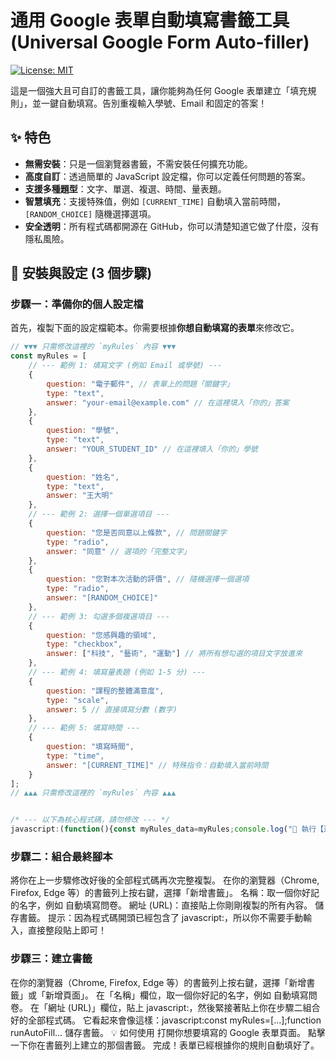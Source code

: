 # 通用 Google 表單自動填寫書籤工具 (Universal Google Form Auto-filler)

[![License: MIT](https://img.shields.io/badge/License-MIT-yellow.svg)](https://opensource.org/licenses/MIT)

這是一個強大且可自訂的書籤工具，讓你能夠為任何 Google 表單建立「填充規則」，並一鍵自動填寫。告別重複輸入學號、Email 和固定的答案！

## ✨ 特色

-   **無需安裝**：只是一個瀏覽器書籤，不需安裝任何擴充功能。
-   **高度自訂**：透過簡單的 JavaScript 設定檔，你可以定義任何問題的答案。
-   **支援多種題型**：文字、單選、複選、時間、量表題。
-   **智慧填充**：支援特殊值，例如 `[CURRENT_TIME]` 自動填入當前時間，`[RANDOM_CHOICE]` 隨機選擇選項。
-   **安全透明**：所有程式碼都開源在 GitHub，你可以清楚知道它做了什麼，沒有隱私風險。

## 🚀 安裝與設定 (3 個步驟)

### 步驟一：準備你的個人設定檔

首先，複製下面的設定檔範本。你需要根據**你想自動填寫的表單**來修改它。

```javascript
// ▼▼▼ 只需修改這裡的 `myRules` 內容 ▼▼▼
const myRules = [
    // --- 範例 1: 填寫文字 (例如 Email 或學號) ---
    {
        question: "電子郵件", // 表單上的問題「關鍵字」
        type: "text",
        answer: "your-email@example.com" // 在這裡填入「你的」答案
    },
    {
        question: "學號",
        type: "text",
        answer: "YOUR_STUDENT_ID" // 在這裡填入「你的」學號
    },
    {
        question: "姓名",
        type: "text",
        answer: "王大明"
    },
    // --- 範例 2: 選擇一個單選項目 ---
    {
        question: "您是否同意以上條款", // 問題關鍵字
        type: "radio",
        answer: "同意" // 選項的「完整文字」
    },
    {
        question: "您對本次活動的評價", // 隨機選擇一個選項
        type: "radio",
        answer: "[RANDOM_CHOICE]"
    },
    // --- 範例 3: 勾選多個複選項目 ---
    {
        question: "您感興趣的領域",
        type: "checkbox",
        answer: ["科技", "藝術", "運動"] // 將所有想勾選的項目文字放進來
    },
    // --- 範例 4: 填寫量表題 (例如 1-5 分) ---
    {
        question: "課程的整體滿意度",
        type: "scale",
        answer: 5 // 直接填寫分數 (數字)
    },
    // --- 範例 5: 填寫時間 ---
    {
        question: "填寫時間",
        type: "time",
        answer: "[CURRENT_TIME]" // 特殊指令：自動填入當前時間
    }
];
// ▲▲▲ 只需修改這裡的 `myRules` 內容 ▲▲▲


/* --- 以下為核心程式碼，請勿修改 --- */
javascript:(function(){const myRules_data=myRules;console.log("🚀 執行【通用自動填寫腳本】...");function fillInput(e,t){if(!e)return!1;const n=Object.getOwnPropertyDescriptor(window.HTMLInputElement.prototype,"value").set;return n.call(e,t),e.dispatchEvent(new Event("input",{bubbles:!0})),!0}function processSpecialValue(e){if("string"!=typeof e)return e;if("[CURRENT_TIME]"===e.toUpperCase()){const e=new Date,t=String(e.getHours()),n=String(e.getMinutes()).padStart(2,"0");return{hours:t,minutes:n}}return e}document.querySelectorAll('[role="listitem"]').forEach(e=>{const t=e.querySelector('[role="heading"]');if(t){const n=t.textContent.trim();if(n){const t=myRules_data.find(e=>n.includes(e.question));if(t){console.log(`✅ 找到匹配規則: "${t.question}"`);const n=processSpecialValue(t.answer);try{switch(t.type){case"text":case"textarea":{const o=e.querySelector('input[type="text"], textarea');o&&fillInput(o,n);break}case"radio":{const o=Array.from(e.querySelectorAll('[role="radio"]'));let r;"[RANDOM_CHOICE]"===n.toUpperCase()?r=o[Math.floor(Math.random()*o.length)]:r=o.find(e=>e.parentElement.textContent.trim().includes(n)),r&&r.click();break}case"checkbox":{const o=Array.from(e.querySelectorAll('[role="checkbox"]')),r=Array.isArray(n)?n:[n];o.forEach(e=>{const t=e.parentElement.textContent.trim();r.some(e=>t.includes(e))&&e.click()});break}case"time":{const o=e.querySelector('input[aria-label="小時"]'),r=e.querySelector('input[aria-label="分鐘"]');o&&r&&"object"==typeof n&&(fillInput(o,n.hours),fillInput(r,n.minutes));break}case"scale":{const o=Array.from(e.querySelectorAll('[role="radio"]'));let r;"[RANDOM_CHOICE]"===n.toUpperCase()?r=o[Math.floor(Math.random()*o.length)]:r=o.find(e=>e.getAttribute("data-value")===String(n)),r&&r.click()}}}catch(e){console.error(`處理 "${t.question}" 時發生錯誤:`,e)}}}}}),console.log("✨ 本次頁面處理完畢！")})();
```


### 步驟二：組合最終腳本
將你在上一步驟修改好後的全部程式碼再次完整複製。
在你的瀏覽器（Chrome, Firefox, Edge 等）的書籤列上按右鍵，選擇「新增書籤」。
名稱：取一個你好記的名字，例如 自動填寫問卷。
網址 (URL)：直接貼上你剛剛複製的所有內容。
儲存書籤。
提示：因為程式碼開頭已經包含了 javascript:，所以你不需要手動輸入，直接整段貼上即可！

### 步驟三：建立書籤
在你的瀏覽器（Chrome, Firefox, Edge 等）的書籤列上按右鍵，選擇「新增書籤」或「新增頁面」。
在「名稱」欄位，取一個你好記的名字，例如 自動填寫問卷。
在「網址 (URL)」欄位，貼上 javascript:，然後緊接著貼上你在步驟二組合好的全部程式碼。
它看起來會像這樣：javascript:const myRules=[...];function runAutoFill...
儲存書籤。
💡 如何使用
打開你想要填寫的 Google 表單頁面。
點擊一下你在書籤列上建立的那個書籤。
完成！表單已經根據你的規則自動填好了。

